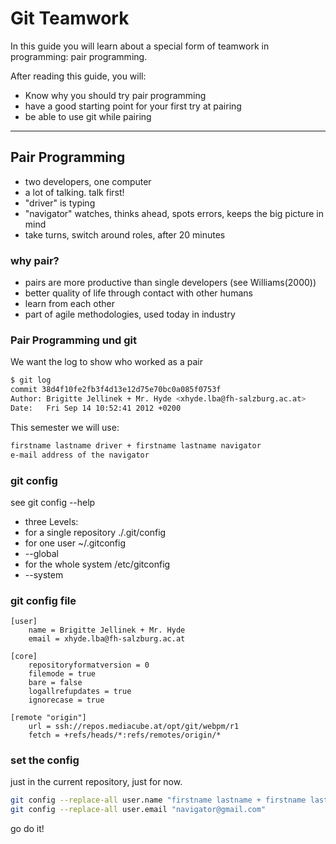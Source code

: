 Git Teamwork
============

In this guide you will learn about a special form of teamwork
in programming: pair programming.

After reading this guide, you will:

* Know why you should try pair programming
* have a good starting point for your first try at pairing
* be able to use git while pairing

-------------------------------------------------------------------

Pair Programming
----------------

* two developers, one computer
* a lot of talking. talk first!
* "driver" is typing
* "navigator" watches, thinks ahead, spots errors, keeps the big picture in mind
* take turns, switch around roles, after 20 minutes

### why pair?

* pairs are more productive than single developers (see Williams(2000))
* better quality of life through contact with other humans
* learn from each other
* part of agile methodologies, used today in industry

### Pair Programming und git

We want the log to show who worked as a pair

``` sh
$ git log
commit 38d4f10fe2fb3f4d13e12d75e70bc0a085f0753f
Author: Brigitte Jellinek + Mr. Hyde <xhyde.lba@fh-salzburg.ac.at>
Date:   Fri Sep 14 10:52:41 2012 +0200
```

This semester we will use:

``` sh
firstname lastname driver + firstname lastname navigator
e-mail address of the navigator
```


### git config

see git config --help

* three Levels:
* for a single repository ./.git/config
* for one user ~/.gitconfig 
* --global
* for the whole system /etc/gitconfig 
* --system


### git config file

``` 
[user]
    name = Brigitte Jellinek + Mr. Hyde
    email = xhyde.lba@fh-salzburg.ac.at

[core]
    repositoryformatversion = 0
    filemode = true
    bare = false
    logallrefupdates = true
    ignorecase = true

[remote "origin"]
    url = ssh://repos.mediacube.at/opt/git/webpm/r1
    fetch = +refs/heads/*:refs/remotes/origin/*
```

### set the config 

just in the current repository, just for now.

``` sh
git config --replace-all user.name "firstname lastname + firstname lastname"
git config --replace-all user.email "navigator@gmail.com"
```

go do it!
